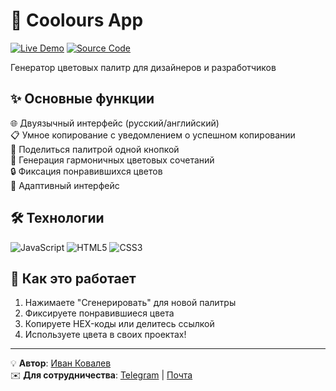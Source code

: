 # 🎨 Coolours App

[![Live Demo](https://img.shields.io/badge/-ДЕМО-47245B?style=for-the-badge)](https://ivkovalevv.github.io/Coolours-App/#47245B-BD1067-FC0A38)
[![Source Code](https://img.shields.io/badge/-КОД-181717?style=for-the-badge&logo=github&logoColor=white)](https://github.com/ivkovalevv/Coolours-App)

Генератор цветовых палитр для дизайнеров и разработчиков

## ✨ Основные функции

🌐 Двуязычный интерфейс (русский/английский)  
📋 Умное копирование с уведомлением о успешном копировании  
🔗 Поделиться палитрой одной кнопкой  
🎲 Генерация гармоничных цветовых сочетаний  
🔒 Фиксация понравившихся цветов  
📱 Адаптивный интерфейс  

## 🛠 Технологии

![JavaScript](https://img.shields.io/badge/-JavaScript-F7DF1E?style=for-the-badge&logo=javascript&logoColor=black)
![HTML5](https://img.shields.io/badge/-HTML5-E34F26?style=for-the-badge&logo=html5&logoColor=white)
![CSS3](https://img.shields.io/badge/-CSS3-1572B6?style=for-the-badge&logo=css3&logoColor=white)

## 🎥 Как это работает

1. Нажимаете "Сгенерировать" для новой палитры
2. Фиксируете понравившиеся цвета
3. Копируете HEX-коды или делитесь ссылкой
4. Используете цвета в своих проектах!

---

💡 **Автор**: [Иван Ковалев](https://kovalev-site.ru)  
✉️ **Для сотрудничества**: [Telegram](https://t.me/x_kovalev) | [Почта](mailto:ivkovalevv@gmail.ru)
